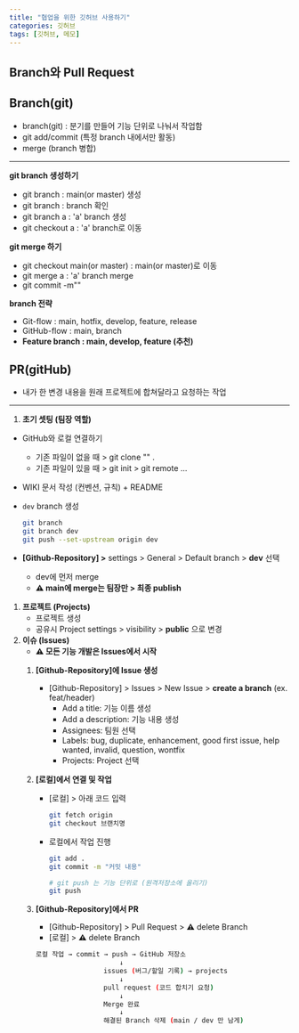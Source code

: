 ```yaml
---
title: "협업을 위한 깃허브 사용하기"
categories: 깃허브
tags: [깃허브, 메모]
---
```

## Branch와 Pull Request

## Branch(git)
- branch(git) : 분기를 만들어 기능 단위로 나눠서 작업함
- git add/commit (특정 branch 내에서만 활동)
- merge (branch 병합)

---

**git branch 생성하기**

- git branch : main(or master) 생성
- git branch : branch 확인
- git branch a :  'a' branch 생성
- git checkout a : 'a' branch로 이동

**git merge 하기**

- git checkout main(or master) : main(or master)로 이동
- git merge a : 'a' branch merge
- git commit -m""

**branch 전략**

- Git-flow : main, hotfix, develop, feature, release
- GitHub-flow : main, branch
- **Feature branch : main, develop, feature (추천)**

## **PR(gitHub)**

- 내가 한 변경 내용을 원래 프로젝트에 합쳐달라고 요청하는 작업

---

1. **초기 셋팅 (팀장 역할)**
- GitHub와 로컬 연결하기
    - 기존 파일이 없을 때 > git clone "" .
    - 기존 파일이 있을 때 > git init > git remote ...

- WIKI 문서 작성 (컨벤션, 규칙) + README
- `dev` branch 생성
    
    ```bash
    git branch
    git branch dev
    git push --set-upstream origin dev
    ```
    
- **[Github-Repository] >** settings > General > Default branch > **dev** 선택
    - dev에 먼저 merge
    - **⚠️ main에 merge는 팀장만 > 최종 publish**
1. **프로젝트 (Projects)**
    - 프로젝트 생성
    - 공유시 Project settings > visibility > **public** 으로 변경
2. **이슈 (Issues)**
    - **⚠️ 모든 기능 개발은 Issues에서 시작**
    1. **[Github-Repository]에 Issue 생성**
        - [Github-Repository] > Issues > New Issue > **create a branch** (ex. feat/header)
            - Add a title: 기능 이름 생성
            - Add a description: 기능 내용 생성
            - Assignees: 팀원 선택
            - Labels: bug, duplicate, enhancement, good first issue, help wanted, invalid, question, wontfix
            - Projects: Project 선택
    2. **[로컬]에서 연결 및 작업**
        - [로컬] > 아래 코드 입력
            
            ```bash
            git fetch origin
            git checkout 브랜치명
            ```
            
        - 로컬에서 작업 진행
            
            ```bash
            git add . 
            git commit -m "커밋 내용"
            ```
            
            ```bash
            # git push 는 기능 단위로 (원격저장소에 올리기) 
            git push
            ```
            
    3. **[Github-Repository]에서 PR**
        - [Github-Repository] > Pull Request > **⚠️** delete Branch
        - [로컬] > **⚠️** delete Branch
        
        ```bash
        로컬 작업 → commit → push → GitHub 저장소
                             ↓
                         issues (버그/할일 기록) → projects
                             ↓
                         pull request (코드 합치기 요청)
                             ↓
                         Merge 완료
                             ↓
                         해결된 Branch 삭제 (main / dev 만 남게)
        ```
